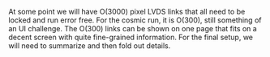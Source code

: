 At some point we will have O(3000) pixel LVDS links that all need to be locked and run error free. For the cosmic run, it is O(300), still something of an UI challenge. The O(300) links can be shown on one page that fits on a decent screen with quite fine-grained information. For the final setup, we will need to summarize and then fold out details.